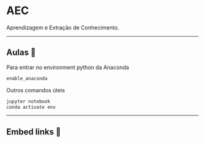 # AEC

Aprendizagem e Extração de Conhecimento.

---

## Aulas 📕

Para entrar no environment python da Anaconda

```bash
enable_anaconda
```

Outros comandos úteis

```bash
jupyter notebook
conda activate env
```

---

## Embed links 🔗
